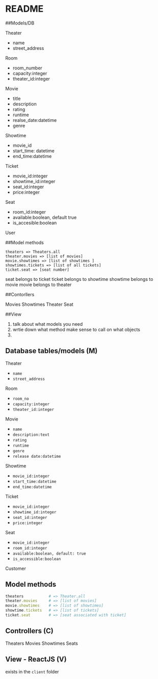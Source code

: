# README

##Models/DB

Theater
- name
- street_address

Room 
- room_number
- capacity:integer 
- theater_id:integer

Movie
- title
- description
- rating
- runtime
- realse_date:datetime
- genre

Showtime
- movie_id
- start_time: datetime
- end_time:datetime

Ticket
- movie_id:integer
- showtime_id:integer
- seat_id:integer
- price:integer

Seat
- room_id:integer
- available:boolean, default true
- is_accesible:boolean 

User



##Model methods
```
theaters => Theaters.all
theater.movies => [list of movies]
movie.showtimes => [list of showtimes ]
showtimes.tickets => [list of all tickets]
ticket.seat => [seat number]
```

seat belongs to ticket
ticket belongs to showtime
showtime belongs to movie
movie belongs to theater

##Contorllers

Movies
Showtimes
Theater
Seat


##View


1. talk about what models you need 
2. wrtie down what method make sense to call on what objects
3. 

## Database tables/models (M)

Theater
- `name`
- `street_address`

Room
- `room_no`
- `capacity:integer`
- `theater_id:integer`

Movie
- `name`
- `description:text`
- `rating`
- `runtime`
- `genre`
- `release date:datetime`

Showtime
- `movie_id:integer`
- `start_time:datetime`
- `end_time:datetime`
  
Ticket
- `movie_id:integer`
- `showtime_id:integer`
- `seat_id:integer`
- `price:integer`

Seat
- `movie_id:integer`
- `room_id:integer`
- `available:boolean, default: true`
- `is_accessible:boolean`

Customer

## Model methods
```ruby
theaters           # => Theater.all
theater.movies     # => [list of movies]
movie.showtimes    # => [list of showtimes]
showtime.tickets   # => [list of tickets]
ticket.seat        # => [seat associated with ticket]
```

## Controllers (C)

Theaters
Movies
Showtimes
Seats

## View - ReactJS (V)
exists in the `client` folder